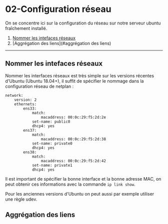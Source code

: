 # 02-Configuration réseau

On se concentre ici sur la configuration du réseau sur notre serveur ubuntu fraîchement installé.

1. [Nommer les intefaces réseaux](#nommer-les-intefaces-réseaux)
2. [Aggrégation des liens](#aggrégation des liens)


---


## Nommer les intefaces réseaux

Nommer les interfaces réseaux est très simple sur les versions récentes d'Ubuntu (Ubuntu 18.04+), il suffit de spécifier le nommage dans la configuration réseau de netplan :

```
network:
    version: 2
    ethernets:
        ens33:
            match:
                macaddress: 00:0c:29:f5:2d:2e
            set-name: public0
            dhcp4: yes
        ens37:
            match:
                macaddress: 00:0c:29:f5:2d:38
            set-name: private0
            dhcp4: yes
        ens38:
            match:
                macaddress: 00:0c:29:f5:2d:42
            set-name: private1
            dhcp4: yes
```

Il est important de spécifier la bonne interface et la bonne adresse MAC, on peut obtenir ces informations avec la commande ```ip link show```.

Pour les anciennes versions d'Ubuntu on peut aussi par exemple utiliser une règle udev.

## Aggrégation des liens 


